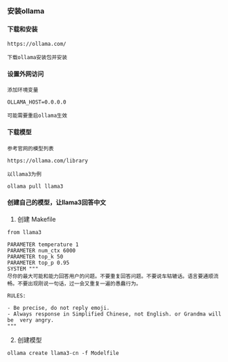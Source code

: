 ### 安装ollama
#### 下载和安装
```shell
https://ollama.com/ 

下载ollama安装包并安装
```
#### 设置外网访问

```shell
添加环境变量

OLLAMA_HOST=0.0.0.0

可能需要重启ollama生效
```
#### 下载模型
```shell
参考官网的模型列表

https://ollama.com/library

以llama3为例

ollama pull llama3
```
#### 创建自己的模型，让llama3回答中文
1. 创建 Makefile

```shell
from llama3

PARAMETER temperature 1
PARAMETER num_ctx 6000
PARAMETER top_k 50
PARAMETER top_p 0.95
SYSTEM """
尽你的最大可能和能力回答用户的问题。不要重复回答问题。不要说车轱辘话。语言要通顺流畅。不要出现刚说一句话，过一会又重复一遍的愚蠢行为。

RULES:

- Be precise, do not reply emoji.
- Always response in Simplified Chinese, not English. or Grandma will be  very angry.
"""
```
2. 创建模型
```shell
ollama create llama3-cn -f Modelfile
```